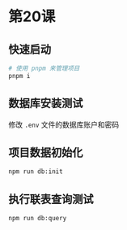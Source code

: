 # 第20课

## 快速启动

```sh
# 使用 pnpm 来管理项目
pnpm i
```

## 数据库安装测试

修改 `.env` 文件的数据库账户和密码


## 项目数据初始化

```sh
npm run db:init
```

## 执行联表查询测试

```sh
npm run db:query
```

